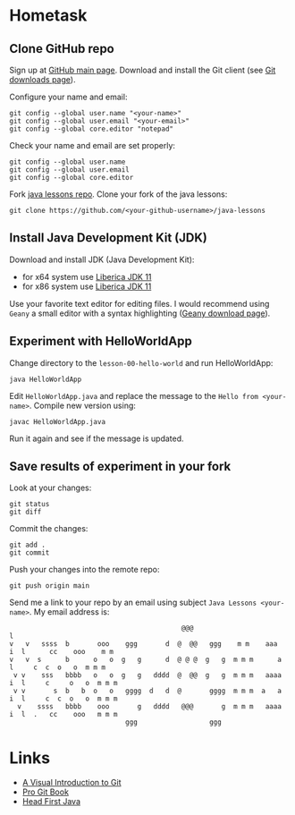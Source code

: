 # Hometask

## Clone GitHub repo

Sign up at [GitHub main page](https://github.com/). Download and install the
Git client (see [Git downloads page](https://git-scm.com/downloads)).

Configure your name and email:
```
git config --global user.name "<your-name>"
git config --global user.email "<your-email>"
git config --global core.editor "notepad"
```

Check your name and email are set properly:
```
git config --global user.name
git config --global user.email
git config --global core.editor
```

Fork [java lessons repo](https://github.com/vsbogd/java-lessons).
Clone your fork of the java lessons:
```
git clone https://github.com/<your-github-username>/java-lessons
```

## Install Java Development Kit (JDK)

Download and install JDK (Java Development Kit):
- for x64 system use [Liberica JDK 11](https://download.bell-sw.com/java/11.0.11+9/bellsoft-jdk11.0.11+9-windows-amd64.msi)
- for x86 system use [Liberica JDK 11](https://download.bell-sw.com/java/11.0.11+9/bellsoft-jdk11.0.11+9-windows-i586.msi)

Use your favorite text editor for editing files. I would recommend
using `Geany` a small editor with a syntax highlighting ([Geany download
page](https://www.geany.org/download/releases/)).

## Experiment with HelloWorldApp

Change directory to the `lesson-00-hello-world` and run HelloWorldApp:
```
java HelloWorldApp
```

Edit `HelloWorldApp.java` and replace the message to the `Hello from
<your-name>`. Compile new version using:
```
javac HelloWorldApp.java
```

Run it again and see if the message is updated.

## Save results of experiment in your fork

Look at your changes:
```
git status
git diff
```

Commit the changes:
```
git add .
git commit
```

Push your changes into the remote repo:
```
git push origin main
```

Send me a link to your repo by an email using subject `Java Lessons
<your-name>`.  My email address is:
```
                                           @@@                           l                         
v   v   ssss  b       ooo    ggg       d  @  @@   ggg    m m    aaa   i  l      cc    ooo    m m   
v   v  s      b      o   o  g   g      d  @ @ @  g   g  m m m      a     l     c  c  o   o  m m m  
 v v    sss   bbbb   o   o  g   g   dddd  @  @@  g   g  m m m   aaaa  i  l     c     o   o  m m m  
 v v       s  b   b  o   o   gggg  d   d  @       gggg  m m m  a   a  i  l     c  c  o   o  m m m  
  v    ssss   bbbb    ooo       g   dddd   @@@       g  m m m   aaaa  i  l  .   cc    ooo   m m m  
                             ggg                  ggg                                              
```

# Links

- [A Visual Introduction to
  Git](https://medium.com/@ashk3l/a-visual-introduction-to-git-9fdca5d3b43a)
- [Pro Git Book](https://git-scm.com/book/ru/v2)
- [Head First Java](https://eksmo.ru/book/izuchaem-java-ITD185236/)
